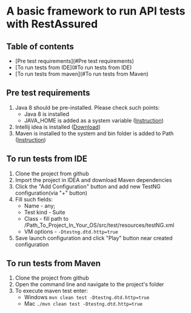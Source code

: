 # A basic framework to run API tests with RestAssured

## Table of contents
  - [Pre test requirements](#Pre test requirements)
  - [To run tests from IDE](#To run tests from IDE)
  - [To run tests from maven](#To run tests from Maven)
 
## Pre test requirements
1. Java 8 should be pre-installed. Please check such points:
    * Java 8 is installed
    * JAVA_HOME is added as a system variable ([Instruction](https://docs.oracle.com/cd/E19182-01/821-0917/inst_jdk_javahome_t/index.html))
2. Intellij idea is installed ([Download](https://www.jetbrains.com/ru-ru/idea/))
3. Maven is installed to the system and bin folder is added to Path ([Instruction](https://maven.apache.org/install.html))
    
## To run tests from IDE
1. Clone the project from github
2. Import the project in IDEA and download Maven dependencies
3. Click the "Add Configuration" button and add new TestNG configuration(via "+" button)
4. Fill such fields:
    * Name - any;
    * Test kind - Suite
    * Class - fill path to /Path_To_Project_In_Your_OS/src/test/resources/testNG.xml
    * VM options - ``-Dtestng.dtd.http=true``
4. Save launch configuration and click "Play" button near created configuration
  
 ## To run tests from Maven
 1. Clone the project from github
 2. Open the command line and navigate to the project's folder
 3. To execute maven test enter:
    * Windows ``mvn clean test -Dtestng.dtd.http=true``    
    * Mac ``./mvn clean test -Dtestng.dtd.http=true``
